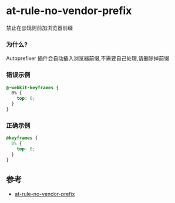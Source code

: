 # at-rule-no-vendor-prefix

禁止在@规则前加浏览器前缀

### 为什么?

Autoprefixer 插件会自动插入浏览器前缀,不需要自己处理,请删除掉前缀

### 错误示例

```scss
@-webkit-keyframes {
  0% {
    top: 0;
  }
}
```

### 正确示例

```scss
@keyframes {
  0% {
    top: 0;
  }
}
```

## 参考

- [at-rule-no-vendor-prefix](https://stylelint.io/user-guide/rules/list/at-rule-no-vendor-prefix)
